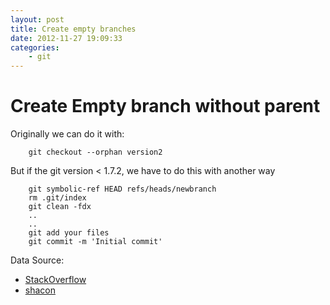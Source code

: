 ```yaml
---
layout: post
title: Create empty branches
date: 2012-11-27 19:09:33
categories:
	- git
---
```

Create Empty branch without parent
======
Originally we can do it with:

		git checkout --orphan version2

But if the git version < 1.7.2, we have to do this with another way

		git symbolic-ref HEAD refs/heads/newbranch 
		rm .git/index 
		git clean -fdx 
		..
		..
		git add your files 
		git commit -m 'Initial commit'

Data Source:  

- [StackOverflow](http://stackoverflow.com/questions/5689960/how-do-i-create-a-commit-without-a-parent-in-git)
- [shacon](http://schacon.github.com/gitbook/5_creating_new_empty_branches.html)  
